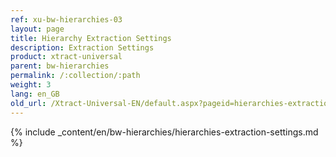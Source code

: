 ```yaml
---
ref: xu-bw-hierarchies-03
layout: page
title: Hierarchy Extraction Settings
description: Extraction Settings
product: xtract-universal
parent: bw-hierarchies
permalink: /:collection/:path
weight: 3
lang: en_GB
old_url: /Xtract-Universal-EN/default.aspx?pageid=hierarchies-extraction-settings
---
```



{% include _content/en/bw-hierarchies/hierarchies-extraction-settings.md %}

